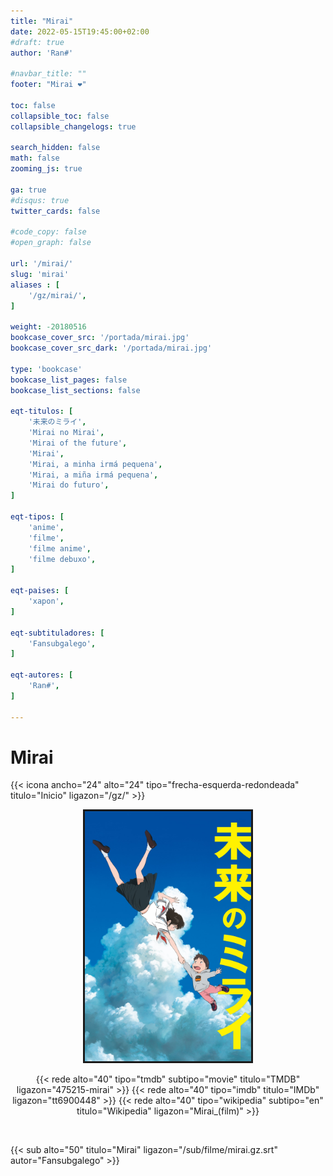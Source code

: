 ```yaml
---
title: "Mirai"
date: 2022-05-15T19:45:00+02:00
#draft: true
author: 'Ran#'

#navbar_title: ""
footer: "Mirai ❤️"

toc: false
collapsible_toc: false
collapsible_changelogs: true

search_hidden: false
math: false
zooming_js: true

ga: true
#disqus: true
twitter_cards: false

#code_copy: false
#open_graph: false

url: '/mirai/'
slug: 'mirai'
aliases : [
    '/gz/mirai/',
]

weight: -20180516
bookcase_cover_src: '/portada/mirai.jpg'
bookcase_cover_src_dark: '/portada/mirai.jpg'

type: 'bookcase'
bookcase_list_pages: false
bookcase_list_sections: false

eqt-titulos: [
    '未来のミライ',
    'Mirai no Mirai',
    'Mirai of the future',
    'Mirai',
    'Mirai, a minha irmá pequena',
    'Mirai, a miña irmá pequena',
    'Mirai do futuro',
]

eqt-tipos: [
    'anime',
    'filme',
    'filme anime',
    'filme debuxo',
]

eqt-paises: [
    'xapon',
]

eqt-subtituladores: [
    'Fansubgalego',
]

eqt-autores: [
    'Ran#',
]

---
```


# Mirai

{{< icona ancho="24" alto="24" tipo="frecha-esquerda-redondeada" titulo="Inicio" ligazon="/gz/" >}}

<div style="text-align: center">
<img style="border: 3px solid currentColor" height="400" title="Mirai" alt="Mirai" src="/portada/mirai.jpg">

{{< rede alto="40" tipo="tmdb" subtipo="movie" titulo="TMDB" ligazon="475215-mirai" >}}
{{< rede alto="40" tipo="imdb" titulo="IMDb" ligazon="tt6900448" >}}
{{< rede alto="40" tipo="wikipedia" subtipo="en" titulo="Wikipedia" ligazon="Mirai_(film)" >}}
</div>

<br>

{{< sub alto="50" titulo="Mirai" ligazon="/sub/filme/mirai.gz.srt" autor="Fansubgalego" >}}
